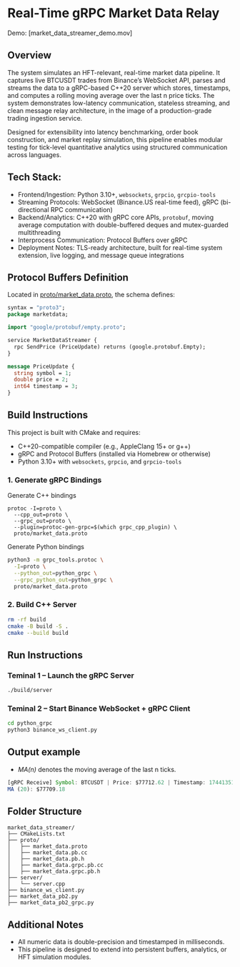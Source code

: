 # Real-Time gRPC Market Data Relay

Demo: [market_data_streamer_demo.mov]

## Overview
The system simulates an HFT-relevant, real-time market data pipeline. It captures live BTCUSDT trades from Binance’s WebSocket API, parses and streams the data to a gRPC-based C++20 server which stores, timestamps, and computes a rolling moving average over the last n price ticks. The system demonstrates low-latency communication, stateless streaming, and clean message relay architecture, in the image of a production-grade trading ingestion service.

Designed for extensibility into latency benchmarking, order book construction, and market replay simulation, this pipeline enables modular testing for tick-level quantitative analytics using structured communication across languages.

## Tech Stack: 
- Frontend/Ingestion: Python 3.10+, ```websockets```, ```grpcio```, ```grcpio-tools```
- Streaming Protocols: WebSocket (Binance.US real-time feed), gRPC (bi-directional RPC communication)
- Backend/Analytics: C++20 with gRPC core APIs, ```protobuf```, moving average computation with double-buffered deques and mutex-guarded multithreading
- Interprocess Communication: Protocol Buffers over gRPC
- Deployment Notes: TLS-ready architecture, built for real-time system extension, live logging, and message queue integrations

## Protocol Buffers Definition

Located in [proto/market_data.proto](proto/market_data.proto), the schema defines:

```proto
syntax = "proto3";
package marketdata;

import "google/protobuf/empty.proto";

service MarketDataStreamer {
  rpc SendPrice (PriceUpdate) returns (google.protobuf.Empty);
}

message PriceUpdate {
  string symbol = 1;
  double price = 2;
  int64 timestamp = 3;
}
```

## Build Instructions

This project is built with CMake and requires: 
- C++20-compatible compiler (e.g., AppleClang 15+ or g++)
- gRPC and Protocol Buffers (installed via Homebrew or otherwise)
- Python 3.10+ with `websockets`, `grpcio`, and `grpcio-tools`

### 1. Generate gRPC Bindings
Generate C++ bindings
```
protoc -I=proto \
  --cpp_out=proto \
  --grpc_out=proto \
  --plugin=protoc-gen-grpc=$(which grpc_cpp_plugin) \
  proto/market_data.proto
```

Generate Python bindings
``` bash
python3 -m grpc_tools.protoc \
  -I=proto \
  --python_out=python_grpc \
  --grpc_python_out=python_grpc \
  proto/market_data.proto
```


### 2. Build C++ Server
``` bash
rm -rf build
cmake -B build -S .
cmake --build build
```

## Run Instructions

### Teminal 1 – Launch the gRPC Server
``` bash 
./build/server 
```

### Teminal 2 – Start Binance WebSocket + gRPC Client
``` bash 
cd python_grpc
python3 binance_ws_client.py
```

## Output example
- *MA(n)* denotes the moving average of the last n ticks. 
``` javascript
[gRPC Receive] Symbol: BTCUSDT | Price: $77712.62 | Timestamp: 1744135122050
MA (20): $77709.18
```

## Folder Structure
``` pgsql
market_data_streamer/
├── CMakeLists.txt
├── proto/
│   ├── market_data.proto
│   ├── market_data.pb.cc
│   ├── market_data.pb.h
│   ├── market_data.grpc.pb.cc
│   ├── market_data.grpc.pb.h
├── server/
│   └── server.cpp 
├── binance_ws_client.py
├── market_data_pb2.py
├── market_data_pb2_grpc.py
```

## Additional Notes
- All numeric data is double-precision and timestamped in milliseconds. 
- This pipeline is designed to extend into persistent buffers, analytics, or HFT simulation modules. 